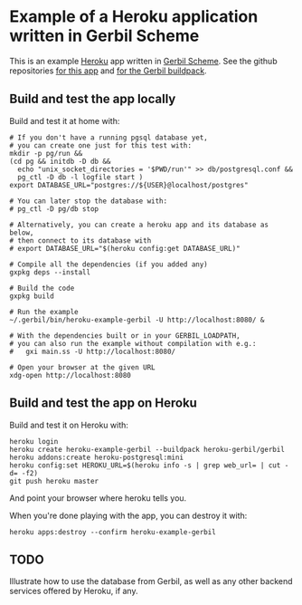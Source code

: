 # Example of a Heroku application written in Gerbil Scheme

This is an example [Heroku](https://heroku.com) app
written in [Gerbil Scheme](https://cons.io).
See the github repositories
[for this app](https://github.com/heroku-gerbil/heroku-example-gerbil) and
[for the Gerbil buildpack](https://github.com/heroku-gerbil/heroku-buildpack-gerbil).

## Build and test the app locally
Build and test it at home with:
```shell
# If you don't have a running pgsql database yet,
# you can create one just for this test with:
mkdir -p pg/run &&
(cd pg && initdb -D db &&
  echo "unix_socket_directories = '$PWD/run'" >> db/postgresql.conf &&
  pg_ctl -D db -l logfile start )
export DATABASE_URL="postgres://${USER}@localhost/postgres"

# You can later stop the database with:
# pg_ctl -D pg/db stop

# Alternatively, you can create a heroku app and its database as below,
# then connect to its database with
# export DATABASE_URL="$(heroku config:get DATABASE_URL)"

# Compile all the dependencies (if you added any)
gxpkg deps --install

# Build the code
gxpkg build

# Run the example
~/.gerbil/bin/heroku-example-gerbil -U http://localhost:8080/ &

# With the dependencies built or in your GERBIL_LOADPATH,
# you can also run the example without compilation with e.g.:
#   gxi main.ss -U http://localhost:8080/

# Open your browser at the given URL
xdg-open http://localhost:8080
```

## Build and test the app on Heroku
Build and test it on Heroku with:
```shell
heroku login
heroku create heroku-example-gerbil --buildpack heroku-gerbil/gerbil
heroku addons:create heroku-postgresql:mini
heroku config:set HEROKU_URL=$(heroku info -s | grep web_url= | cut -d= -f2)
git push heroku master
```
And point your browser where heroku tells you.

When you're done playing with the app, you can destroy it with:
```
heroku apps:destroy --confirm heroku-example-gerbil
```

## TODO
Illustrate how to use the database from Gerbil,
as well as any other backend services offered by Heroku, if any.
